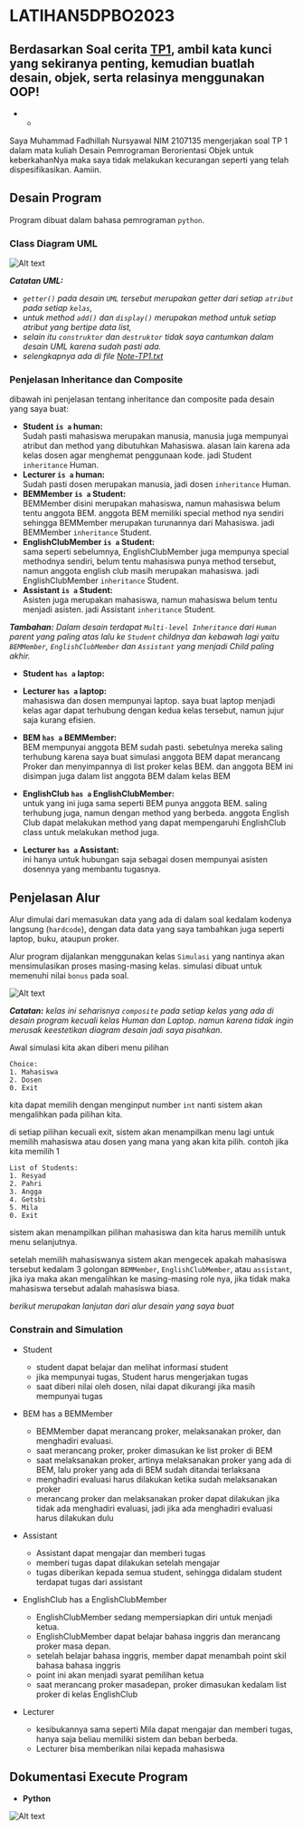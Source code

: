 # **LATIHAN5DPBO2023**
Berdasarkan Soal cerita [TP1](https://docs.google.com/document/d/1hyeyXVUPqrUfeBQE7ueA633qNJDrhlFA/edit), ambil kata kunci yang sekiranya penting, kemudian buatlah desain, objek, serta relasinya menggunakan OOP!
---
- -
Saya Muhammad Fadhillah Nursyawal NIM 2107135 mengerjakan soal TP 1
dalam mata kuliah Desain Pemrograman Berorientasi Objek 
untuk keberkahanNya maka saya tidak melakukan kecurangan seperti yang telah dispesifikasikan. Aamiin.


## **Desain Program**
Program dibuat dalam bahasa pemrograman `python`.

### **Class Diagram UML**

![Alt text](img/tp1-py.png)

***Catatan UML:*** 
- *`getter()` pada desain `UML` tersebut merupakan getter dari setiap `atribut` pada setiap `kelas`,*
- *untuk method `add()` dan `display()` merupakan method untuk setiap atribut yang bertipe data list,* 
- *selain itu `construktor` dan `destruktor` tidak saya cantumkan dalam desain UML karena sudah pasti ada.*
- *selengkapnya ada di file [Note-TP1.txt](Note-TP1.txt)*

### **Penjelasan Inheritance dan Composite**
dibawah ini penjelasan tentang inheritance dan composite pada desain yang saya buat:
- **Student `is a` human:**  
Sudah pasti mahasiswa merupakan manusia, manusia juga mempunyai atribut dan method yang dibutuhkan Mahasiswa. alasan lain karena ada kelas dosen agar menghemat penggunaan kode. jadi Student `inheritance` Human.
- **Lecturer `is a` human:**  
Sudah pasti dosen merupakan manusia, jadi dosen `inheritance` Human.
- **BEMMember `is a` Student:**  
BEMMember disini merupakan mahasiswa, namun mahasiswa belum tentu anggota BEM. anggota BEM memiliki special method nya sendiri sehingga BEMMember merupakan turunannya dari Mahasiswa. jadi BEMMember `inheritance` Student.
- **EnglishClubMember `is a` Student:**  
sama seperti sebelumnya, EnglishClubMember juga mempunya special methodnya sendiri, belum tentu mahasiswa punya method tersebut, namun anggota english club masih merupakan mahasiswa. jadi EnglishClubMember `inheritance` Student.
- **Assistant `is a` Student:**  
Asisten juga merupakan mahasiswa, namun mahasiswa belum tentu menjadi asisten. jadi Assistant `inheritance` Student.

***Tambahan:*** *Dalam desain terdapat `Multi-level Inheritance` dari `Human` parent yang paling atas lalu ke `Student` childnya dan kebawah lagi yaitu `BEMMember`, `EnglishClubMember` dan `Assistant` yang menjadi Child paling akhir.*

- **Student `has a` laptop:**
- **Lecturer `has a` laptop:**  
mahasiswa dan dosen mempunyai laptop. saya buat laptop menjadi kelas agar dapat terhubung dengan kedua kelas tersebut, namun jujur saja kurang efisien.

- **BEM `has a` BEMMember:**  
BEM mempunyai anggota BEM sudah pasti. sebetulnya mereka saling terhubung karena saya buat simulasi anggota BEM dapat merancang Proker dan menyimpannya di list proker kelas BEM. dan anggota BEM ini disimpan juga dalam list anggota BEM dalam kelas BEM
- **EnglishClub `has a` EnglishClubMember:**  
untuk yang ini juga sama seperti BEM punya anggota BEM. saling terhubung juga, namun dengan method yang berbeda. anggota English Club dapat melakukan method yang dapat mempengaruhi EnglishClub class untuk melakukan method juga.
- **Lecturer `has a` Assistant:**  
ini hanya untuk hubungan saja sebagai dosen mempunyai asisten dosennya yang membantu tugasnya.

## **Penjelasan Alur**
Alur dimulai dari memasukan data yang ada di dalam soal kedalam kodenya langsung (`hardcode`), dengan data data yang saya tambahkan juga seperti laptop, buku, ataupun proker.  

Alur program dijalankan menggunakan kelas `Simulasi` yang nantinya akan mensimulasikan proses masing-masing kelas. simulasi dibuat untuk memenuhi nilai `bonus` pada soal.  

![Alt text](img/sim-tp1.png)

***Catatan:***  *kelas ini seharisnya `composite` pada setiap kelas yang ada di desain program kecuali kelas Human dan Laptop. namun karena tidak ingin merusak keestetikan diagram desain jadi saya pisahkan.*

Awal simulasi kita akan diberi menu pilihan
```
Choice:
1. Mahasiswa
2. Dosen
0. Exit
```
kita dapat memilih dengan menginput number `int` nanti sistem akan mengalihkan pada pilihan kita. 

di setiap pilihan kecuali exit, sistem akan menampilkan menu lagi untuk memilih mahasiswa atau dosen yang mana yang akan kita pilih. contoh jika kita memilih 1
```
List of Students:
1. Resyad
2. Pahri
3. Angga
4. Getsbi
5. Mila
0. Exit
```
sistem akan menampilkan pilihan mahasiswa dan kita harus memilih untuk menu selanjutnya.

setelah memilih mahasiswanya sistem akan mengecek apakah mahasiswa tersebut kedalam 3 golongan `BEMMember`, `EnglishClubMember`, atau `assistant`, jika iya maka akan mengalihkan ke masing-masing role nya, jika tidak maka mahasiswa tersebut adalah mahasiswa biasa.

*berikut merupakan lanjutan dari alur desain yang saya buat*

### **Constrain and Simulation**
- Student  
    - student dapat belajar dan melihat informasi student
    - jika mempunyai tugas, Student harus mengerjakan tugas
    - saat diberi nilai oleh dosen, nilai dapat dikurangi jika masih mempunyai tugas

- BEM has a BEMMember  
    - BEMMember dapat merancang proker, melaksanakan proker, dan menghadiri evaluasi.
    - saat merancang proker, proker dimasukan ke list proker di BEM
    - saat melaksanakan proker, artinya melaksanakan proker yang ada di BEM, lalu proker yang ada di BEM sudah ditandai terlaksana
    - menghadiri evaluasi harus dilakukan ketika sudah melaksanakan proker
    - merancang proker dan melaksanakan proker dapat dilakukan jika tidak ada menghadiri evaluasi, jadi jika ada menghadiri evaluasi harus dilakukan dulu

- Assistant  
    - Assistant dapat mengajar dan memberi tugas
    - memberi tugas dapat dilakukan setelah mengajar
    - tugas diberikan kepada semua student, sehingga didalam student terdapat tugas dari assistant

- EnglishClub has a EnglishClubMember  
    - EnglishClubMember sedang mempersiapkan diri untuk menjadi ketua. 
    - EnglishClubMember dapat belajar bahasa inggris dan merancang proker masa depan.
    - setelah belajar bahasa inggris, member dapat menambah point skil bahasa bahasa inggris
    - point ini akan menjadi syarat pemilihan ketua
    - saat merancang proker masadepan, proker dimasukan kedalam list proker di kelas EnglishClub

- Lecturer   
    - kesibukannya sama seperti Mila dapat mengajar dan memberi tugas, hanya saja beliau memiliki sistem dan beban berbeda.
    - Lecturer bisa memberikan nilai kepada mahasiswa


## Dokumentasi Execute Program
- **Python**

![Alt text](img/execute.png)